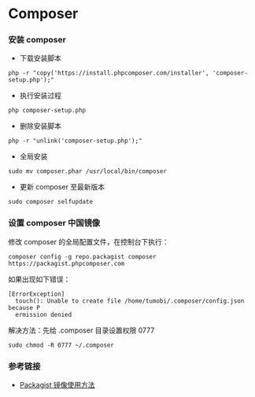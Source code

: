 # Composer

### 安装 composer
+ 下载安装脚本
 ```
 php -r "copy('https://install.phpcomposer.com/installer', 'composer-setup.php');"
 ```
 
+ 执行安装过程
 ```
 php composer-setup.php
 ```
 
+ 删除安装脚本
 ```
 php -r "unlink('composer-setup.php');"
 ```
 
+ 全局安装
```
sudo mv composer.phar /usr/local/bin/composer
```

+ 更新 composer 至最新版本
```
sudo composer selfupdate
```

### 设置 composer 中国镜像
修改 composer 的全局配置文件，在控制台下执行：
```
composer config -g repo.packagist composer https://packagist.phpcomposer.com
````
如果出现如下错误：
```
[ErrorException]                                                             
  touch(): Unable to create file /home/tumobi/.composer/config.json because P  
  ermission denied
```
解决方法：先给 .composer 目录设置权限 0777 
```
sudo chmod -R 0777 ~/.composer
```

### 参考链接
+ [Packagist 镜像使用方法](https://pkg.phpcomposer.com/)
